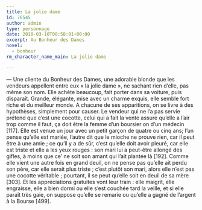 ```yaml
---
title: La jolie dame
id: 76545
author: admin
type: personnage
date: 2010-03-10T08:58:01+00:00
excerpt: Au Bonheur des Dames
novel:
  - bonheur
rm_character_name_main: La jolie dame

---
```

**—** Une cliente du Bonheur des Dames, une adorable blonde que les vendeurs appellent entre eux « la jolie dame », ne sachant rien d&rsquo;elle, pas même son nom. Elle achète beaucoup, fait porter dans sa voiture, puis disparaît. Grande, élégante, mise avec un charme exquis, elle semble fort riche et du meilleur monde. A chacune de ses apparitions, on se livre à des hypothèses, simplement pour causer. Le vendeur qui ne l&rsquo;a pas servie prétend que c&rsquo;est une cocotte, celui qui a fait la vente assure qu&rsquo;elle a l&rsquo;air trop comme il faut, ça doit être la femme d&rsquo;un boursier on d&rsquo;un médecin [117]. Elle est venue un jour avec un petit garçon de quatre ou cinq ans; l&rsquo;un pense qu&rsquo;elle est mariée, l&rsquo;autre dit que le mioche ne prouve rien, car il peut être à une amie ; ce qu&rsquo;il y a de sûr, c&rsquo;est qu&rsquo;elle doit avoir pleuré, car elle est triste et elle a les yeux rouges : son mari lui a peut-être allongé des gifles, à moins que ce&rsquo; ne soit son amant qui l&rsquo;ait plantée là [192]. Comme elle vient une autre fois en grand deuil, on ne pense pas qu&rsquo;elle ait perdu son père, car elle serait plus triste ; c&rsquo;est plutôt son mari, alors elle n&rsquo;est pas une cocotte véritable ; pourtant, il se peut qu&rsquo;elle soit en deuil de sa mère [303]. Et les appréciations gratuites vont leur train : elle maigrit, elle engraisse, elle a bien dormi ou elle s&rsquo;est couchée tard la veille, et si elle paraît très gaie, on suppose qu&rsquo;elle se remarie ou qu&rsquo;elle a gagné de l&rsquo;argent à la Bourse [499]. 